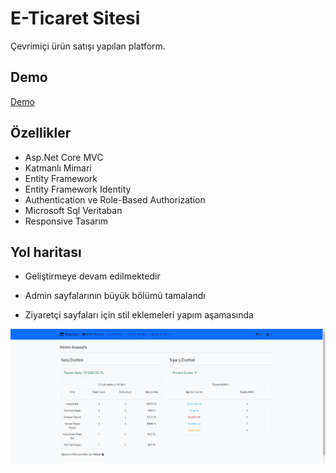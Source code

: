 
# E-Ticaret Sitesi

Çevrimiçi ürün satışı yapılan platform.


## Demo

[Demo](https://eticaretsitesi.somee.com/)  

  
## Özellikler

- Asp.Net Core MVC
- Katmanlı Mimari
- Entity Framework
- Entity Framework Identity
- Authentication ve Role-Based Authorization
- Microsoft Sql Veritaban
- Responsive Tasarım

  
## Yol haritası

- Geliştirmeye devam edilmektedir

- Admin sayfalarının büyük bölümü tamalandı

- Ziyaretçi sayfaları için stil eklemeleri yapım aşamasında

![desktop](https://github.com/GurhanBatmaca/OnlineShop/blob/main/Screenshots/admin-pages/screenshot-1.png)

  
